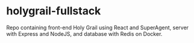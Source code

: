 # holygrail-fullstack
Repo containing front-end Holy Grail using React and SuperAgent, server with Express and NodeJS, and database with Redis on Docker.
